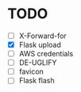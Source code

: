 # TODO

- [ ] X-Forward-for
- [X] Flask upload
- [ ] AWS credentials
- [ ] DE-UGLIFY
- [ ] favicon
- [ ] Flask flash
